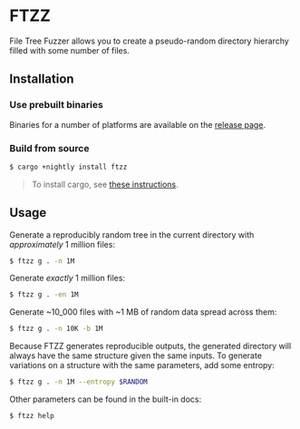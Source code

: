 # FTZZ

File Tree Fuzzer allows you to create a pseudo-random directory hierarchy filled with some number of
files.

## Installation

### Use prebuilt binaries

Binaries for a number of platforms are available on the
[release page](https://github.com/SUPERCILEX/ftzz/releases).

### Build from source

```sh
$ cargo +nightly install ftzz
```

> To install cargo, see [these instructions](https://doc.rust-lang.org/cargo/getting-started/installation.html).

## Usage

Generate a reproducibly random tree in the current directory with *approximately* 1 million files:

```sh
$ ftzz g . -n 1M
```

Generate *exactly* 1 million files:

```sh
$ ftzz g . -en 1M
```

Generate ~10_000 files with ~1 MB of random data spread across them:

```sh
$ ftzz g . -n 10K -b 1M
```

Because FTZZ generates reproducible outputs, the generated directory will always have the same
structure given the same inputs. To generate variations on a structure with the same parameters, add
some entropy:

```sh
$ ftzz g . -n 1M --entropy $RANDOM
```

Other parameters can be found in the built-in docs:

```sh
$ ftzz help
```
